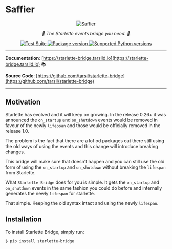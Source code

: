 # Saffier

<p align="center">
  <a href="https://starlette-bridge.tarsild.io"><img src="https://www.starlette.io/img/starlette.png" alt='Saffier'></a>
</p>

<p align="center">
    <em>🚀 The Starlette events bridge you need. 🚀</em>
</p>

<p align="center">
<a href="https://github.com/tarsil/starlette-bridge/workflows/Test%20Suite/badge.svg?event=push&branch=main" target="_blank">
    <img src="https://github.com/tarsil/starlette-bridge/workflows/Test%20Suite/badge.svg?event=push&branch=main" alt="Test Suite">
</a>

<a href="https://pypi.org/project/starlette-bridge" target="_blank">
    <img src="https://img.shields.io/pypi/v/starlette-bridge?color=%2334D058&label=pypi%20package" alt="Package version">
</a>

<a href="https://pypi.org/project/starlette-bridge" target="_blank">
    <img src="https://img.shields.io/pypi/pyversions/starlette-bridge.svg?color=%2334D058" alt="Supported Python versions">
</a>
</p>

---

**Documentation**: [https://starlette-bridge.tarsild.io](https://starlette-bridge.tarsild.io) 📚

**Source Code**: [https://github.com/tarsil/starlette-bridge](https://github.com/tarsil/starlette-bridge)

---

## Motivation

Starlette has evolved and it will keep on growing. In the release 0.26+ it was announced the
`on_startup` and `on_shutdown` events would be removed in favour of the newly `lifepsan` and those
would be officially removed in the release 1.0.

The problem is the fact that there are a lof od packages out there still using the old ways of
using the events and this change will introduce breaking changes.

This bridge will make sure that doesn't happen and you can still use the old form of using the
`on_startup` and `on_shutdown` without breaking the `lifespan` from Starlette.

What `Starlette Bridge` does for you is simple. It gets the `on_startup` and `on_shutdown` events
in the same fashion you could do before and internally generates the newly `lifespan` for starlette.

That simple. Keeping the old syntax intact and using the newly `lifespan`.

## Installation

To install Starlette Bridge, simply run:

```shell
$ pip install starlette-bridge
```
